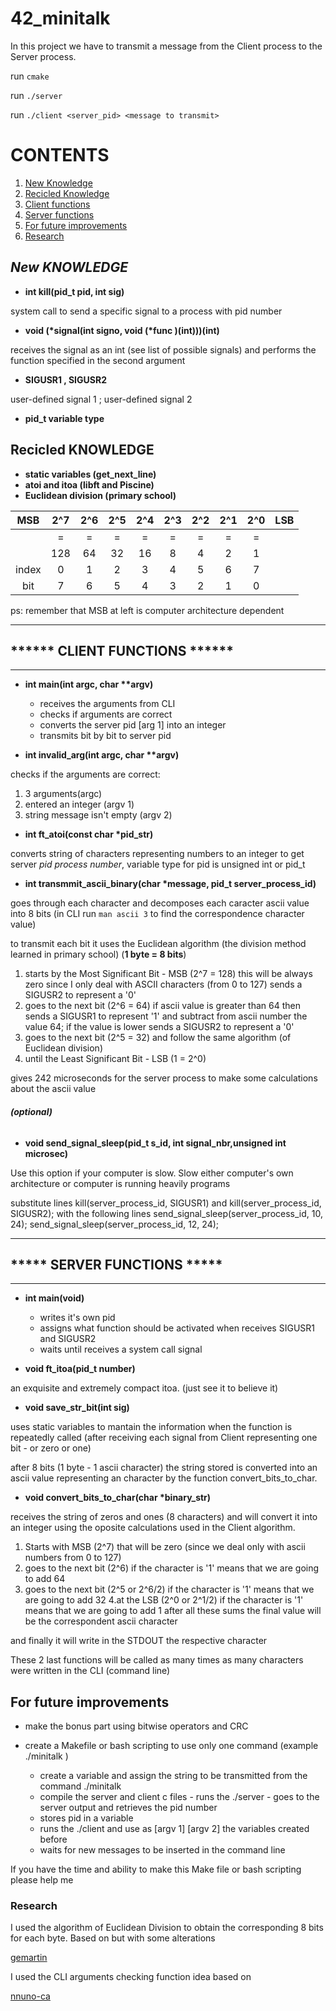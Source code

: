 # 42_minitalk

In this project we have to transmit a message from the Client process to the Server process.

run ```cmake```

run ```./server```

run ```./client <server_pid> <message to transmit>```

# CONTENTS
1. [New Knowledge](#new-knowledge)
2. [Recicled Knowledge](#recicled-knowledge)
3. [Client functions](#-client-functions-)
4. [Server functions](#-server-functions-)
5. [For future improvements](#for-future-improvements)
6. [Research](#research)

## _______New KNOWLEDGE_______

- **int kill(pid_t pid, int sig)**

system call to send a specific signal to a process with pid number

- **void (\*signal(int signo, void (\*func )(int)))(int)**

receives the signal as an int (see list of possible signals) and performs the function specified in the second argument

- **SIGUSR1 , SIGUSR2**

user-defined signal 1 ; user-defined signal 2

- **pid_t variable type**

## Recicled KNOWLEDGE
- **static variables (get_next_line)**
- **atoi and itoa (libft and Piscine)**
- **Euclidean division (primary school)**

| MSB |	2^7 | 2^6 | 2^5 | 2^4 | 2^3 | 2^2 | 2^1	| 2^0 |	LSB |
|:---:|:---:|:---:|:---:|:---:|:---:|:---:|:---:|:---:|:---:|
|     |   = | =   | =	| =   | =   | =   | = |  =  |       |
|     |128	|64	|32|	16|	8|	4|	2|	1|	|
|index|	0|	1|	2|	3|	4|	5|	6|	7| |	
|bit   |7|  6 |5|	4|	3|	2|	1|	0| |

ps: remember that MSB at left is computer architecture dependent

---
## ****** CLIENT FUNCTIONS ******
---
- **int main(int argc, char \*\*argv)**
	- receives the arguments from CLI
	- checks if arguments are correct
	- converts the server pid [arg 1] into an integer
	- transmits bit by bit to server pid

- **int invalid_arg(int argc, char \*\*argv)**

checks if the arguments are correct:

 1. 3 arguments(argc)
 2. entered an integer (argv 1) 
 3. string message isn't empty (argv 2)

- **int ft_atoi(const char \*pid_str)**
  
converts string of characters representing numbers to an integer to get server *pid process number*, variable type for pid is unsigned int or pid_t

- **int transmmit_ascii_binary(char \*message, pid_t server_process_id)**
  
goes through each character and decomposes each caracter ascii value into 8 bits (in CLI run ```man ascii 3``` to find the correspondence character value)

to transmit each bit it uses the Euclidean algorithm (the division method learned in primary school) (**1 byte = 8 bits**)
 1. starts by the Most Significant Bit - MSB (2^7 = 128) this will be always zero since I only deal with ASCII characters (from 0 to 127) sends a SIGUSR2 to represent a '0'
 2. goes to the next bit (2^6 = 64) if ascii value is greater than 64 then sends a SIGUSR1 to represent '1' and subtract from ascii number the value 64; if the value is lower sends a SIGUSR2 to represent a '0'
 3. goes to the next bit (2^5 = 32) and follow the same algorithm (of Euclidean division)
 4. until the Least Significant Bit - LSB (1 = 2^0)

gives 242 microseconds for the server process to make some calculations about the ascii value

###### **(optional)**

- **void send_signal_sleep(pid_t s_id, int signal_nbr,unsigned int microsec)**

Use this option if your computer is slow. Slow either computer's own architecture or computer is running heavily programs

substitute lines kill(server_process_id, SIGUSR1) and kill(server_process_id, SIGUSR2); with the following lines send_signal_sleep(server_process_id, 10, 24); send_signal_sleep(server_process_id, 12, 24);

---
## ***** SERVER FUNCTIONS *****
---
- **int main(void)**
	- writes it's own pid
	- assigns what function should be activated when receives SIGUSR1 and SIGUSR2
	- waits until receives a system call signal

- **void ft_itoa(pid_t number)**
  
an exquisite and extremely compact itoa. (just see it to believe it)

- **void save_str_bit(int sig)**
  
uses static variables to mantain the information when the function is repeatedly called (after receiving each signal from Client representing one bit - or zero or one)

after 8 bits (1 byte - 1 ascii character) the string stored is converted into an ascii value representing an character by the function convert_bits_to_char.

- **void convert_bits_to_char(char \*binary_str)**
  
receives the string of zeros and ones (8 characters) and will convert it into an integer using the oposite calculations used in the Client algorithm.
 1. Starts with MSB (2^7) that will be zero (since we deal only with ascii numbers from 0 to 127)
 2. goes to the next bit (2^6) if the character is '1' means that we are going to add 64
 3. goes to the next bit (2^5 or 2^6/2) if the character is '1' means that we are going to add 32
 4.at the LSB (2^0 or 2^1/2) if the character is '1' means that we are going to add 1
after all these sums the final value will be the correspondent ascii character

and finally it will write in the STDOUT the respective character

These 2 last functions will be called as many times as many characters were written in the CLI (command line)

## For future improvements
- make the bonus part using bitwise operators and CRC

- create a Makefile or bash scripting to use only one command (example ./minitalk )
 	- create a variable and assign the string to be transmitted from the command ./minitalk
	- compile the server and client c files - runs the ./server - goes to the server output and retrieves the pid number
	- stores pid in a variable
	- runs the ./client and use as [argv 1] [argv 2] the variables created before
	- waits for new messages to be inserted in the command line

If you have the time and ability to make this Make file or bash scripting please help me

### Research

I used the algorithm of Euclidean Division to obtain the corresponding 8 bits for each byte. Based on but with some alterations
 
 [gemartin](https://github.com/gemartin99/Minitalk)

I used the CLI arguments checking function idea based on

 [nnuno-ca](https://github.com/Kuninoto/42_minitalk)
